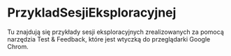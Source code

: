 # PrzykladSesjiEksploracyjnej
Tu znajdują się przykłady sesji eksploracyjnych zrealizowanych za pomocą narzędzia Test & Feedback, które jest wtyczką do przeglądarki Google Chrom.
